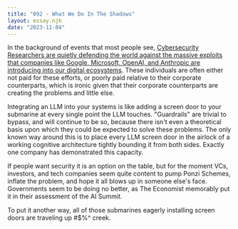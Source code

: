 ```yaml
---
title: "092 - What We Do In The Shadows"
layout: essay.njk
date: "2023-11-04"
---
```


In the background of events that most people see, [Cybersecurity Researchers are quietly defending the world against the massive exploits that companies like Google, Microsoft, OpenAI, and Anthropic are introducing into our digital ecosystems](https://embracethered.com/blog/posts/2023/google-bard-data-exfiltration/). These individuals are often either not paid for these efforts, or poorly paid relative to their corporate counterparts, which is ironic given that their corporate counterparts are creating the problems and little else.

Integrating an LLM into your systems is like adding a screen door to your submarine at every single point the LLM touches. "Guardrails" are trivial to bypass, and will continue to be so, because there isn't even a theoretical basis upon which they could be expected to solve these problems. The only known way around this is to place every LLM screen door in the airlock of a working cognitive architecture tightly bounding it from both sides. Exactly one company has demonstrated this capacity.

If people want security it is an option on the table, but for the moment VCs, investors, and tech companies seem quite content to pump Ponzi Schemes, inflate the problem, and hope it all blows up in someone else's face. Governments seem to be doing no better, as The Economist memorably put it in their assessment of the AI Summit.

To put it another way, all of those submarines eagerly installing screen doors are traveling up #$%^ creek.